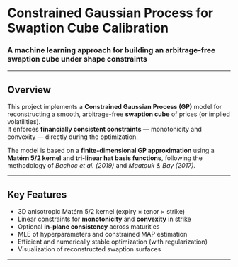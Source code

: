 #  Constrained Gaussian Process for Swaption Cube Calibration

###  A machine learning approach for building an arbitrage-free swaption cube under shape constraints

---

##  Overview

This project implements a **Constrained Gaussian Process (GP)** model for reconstructing a smooth, arbitrage-free **swaption cube** of prices (or implied volatilities).  
It enforces **financially consistent constraints** — monotonicity and convexity — directly during the optimization.

The model is based on a **finite-dimensional GP approximation** using a **Matérn 5/2 kernel** and **tri-linear hat basis functions**, following the methodology of *Bachoc et al. (2019)* and *Maatouk & Bay (2017)*.

---

##  Key Features

-  3D anisotropic Matérn 5/2 kernel (expiry × tenor × strike)  
- Linear constraints for **monotonicity** and **convexity** in strike  
-  Optional **in-plane consistency** across maturities  
-  MLE of hyperparameters and constrained MAP estimation  
-  Efficient and numerically stable optimization (with regularization)  
-  Visualization of reconstructed swaption surfaces  

---


